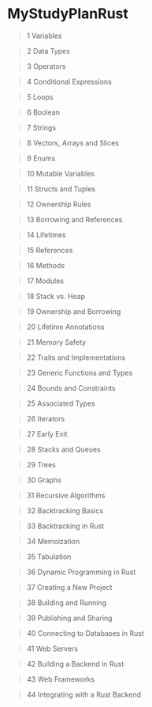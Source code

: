 # MyStudyPlanRust

>1 Variables

>2 Data Types

>3 Operators

>4 Conditional Expressions

>5 Loops

>6 Boolean

>7 Strings

>8 Vectors, Arrays and Slices

>9 Enums

>10 Mutable Variables

>11 Structs and Tuples

>12 Ownership Rules

>13 Borrowing and References

>14 Lifetimes

>15 References

>16 Methods

>17 Modules

>18 Stack vs. Heap

>19 Ownership and Borrowing

>20 Lifetime Annotations

>21 Memory Safety

>22 Traits and Implementations

>23 Generic Functions and Types

>24 Bounds and Constraints

>25 Associated Types

>26 Iterators

>27 Early Exit

>28 Stacks and Queues

>29 Trees

>30 Graphs

>31 Recursive Algorithms

>32 Backtracking Basics

>33 Backtracking in Rust

>34 Memoization

>35 Tabulation

>36 Dynamic Programming in Rust

>37 Creating a New Project

>38 Building and Running

>39 Publishing and Sharing

>40 Connecting to Databases in Rust

>41 Web Servers

>42 Building a Backend in Rust

>43 Web Frameworks

>44 Integrating with a Rust Backend
